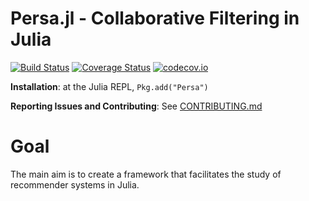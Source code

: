 # Persa.jl - Collaborative Filtering in Julia

[![Build Status](https://travis-ci.org/JuliaRecsys/Persa.jl.svg?branch=master)](https://travis-ci.org/JuliaRecsys/Persa.jl)
[![Coverage Status](https://coveralls.io/repos/JuliaRecsys/Persa.jl/badge.svg?branch=master&service=github)](https://coveralls.io/github/JuliaRecsys/Persa.jl?branch=master)
[![codecov.io](http://codecov.io/github/JuliaRecsys/Persa.jl/coverage.svg?branch=master)](http://codecov.io/github/JuliaRecsys/Persa.jl?branch=master)

**Installation**: at the Julia REPL, `Pkg.add("Persa")`

**Reporting Issues and Contributing**: See [CONTRIBUTING.md](CONTRIBUTING.md)

# Goal

The main aim is to create a framework that facilitates the study of recommender systems in Julia.
